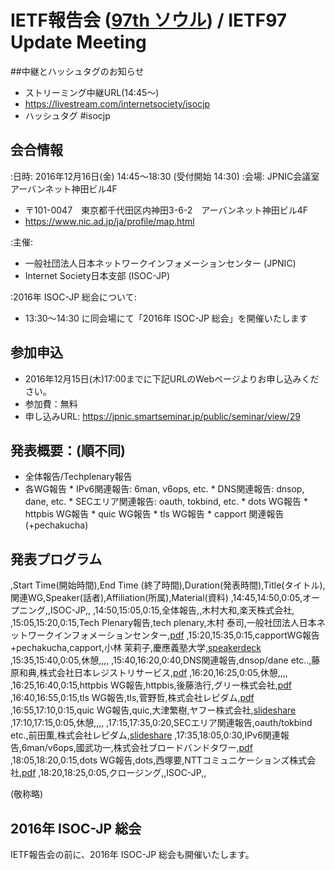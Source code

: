 # IETF報告会 ([97th ソウル](http://www.ietf.org/meeting/97/)) / IETF97 Update Meeting

##中継とハッシュタグのお知らせ
*  ストリーミング中継URL(14:45&#12316;)
*  https://livestream.com/internetsociety/isocjp
*  ハッシュタグ  #isocjp

## 会合情報
:日時: 2016年12月16日(金) 14:45〜18:30 (受付開始 14:30)
:会場: JPNIC会議室 アーバンネット神田ビル4F
*  〒101-0047　東京都千代田区内神田3-6-2　アーバンネット神田ビル4F
*  https://www.nic.ad.jp/ja/profile/map.html

:主催:
*  一般社団法人日本ネットワークインフォメーションセンター (JPNIC)
*  Internet Society日本支部 (ISOC-JP)

:2016年 ISOC-JP 総会について:
*  13:30&#12316;14:30 に同会場にて「2016年 ISOC-JP 総会」を開催いたします

## 参加申込
*  2016年12月15日(木)17:00までに下記URLのWebページよりお申し込みください。
*  参加費：無料
*  申し込みURL: https://jpnic.smartseminar.jp/public/seminar/view/29

## 発表概要：(順不同)
* 全体報告/Techplenary報告
* 各WG報告
       * IPv6関連報告: 6man, v6ops, etc.
       * DNS関連報告: dnsop, dane, etc.
       * SECエリア関連報告: oauth, tokbind, etc.
       * dots WG報告
       * httpbis WG報告
       * quic WG報告
       * tls WG報告
       * capport 関連報告(+pechakucha)

## 発表プログラム


,Start Time(開始時間),End Time (終了時間),Duration(発表時間),Title(タイトル),関連WG,Speaker(話者),Affiliation(所属),Material(資料)
,14:45,14:50,0:05,オープニング,,ISOC-JP,,
,14:50,15:05,0:15,全体報告,,木村大和,楽天株式会社,
,15:05,15:20,0:15,Tech Plenary報告,tech plenary,木村 泰司,一般社団法人日本ネットワークインフォメーションセンター,[pdf](https://www.isoc.jp/wiki.cgi?page=IETF97Update&file=report%2Dietf97%2D07%2Epdf&action=ATTACH)
,15:20,15:35,0:15,capportWG報告+pechakucha,capport,小林 茉莉子,慶應義塾大学,[speakerdeck](https://speakerdeck.com/ao/pechakucha-at-ietf97bao-gao-hui)
,15:35,15:40,0:05,休憩,,,,
,15:40,16:20,0:40,DNS関連報告,dnsop/dane etc..,藤原和典,株式会社日本レジストリサービス,[pdf](https://www.isoc.jp/wiki.cgi?file=ietf97update%2Epdf&action=ATTACH&page=IETF97Update)
,16:20,16:25,0:05,休憩,,,,
,16:25,16:40,0:15,httpbis WG報告,httpbis,後藤浩行,グリー株式会社,[pdf](https://www.isoc.jp/wiki.cgi?page=IETF97Update&file=HTTP+%B4%D8%CF%A2+%28Pub%29%2Epdf&action=ATTACH)
,16:40,16:55,0:15,tls WG報告,tls,菅野哲,株式会社レピダム,[pdf](https://www.isoc.jp/wiki.cgi?action=ATTACH&file=ISOC%2DJP%5FIETF97%5FTLSWG%2Epdf&page=IETF97Update)
,16:55,17:10,0:15,quic WG報告,quic,大津繁樹,ヤフー株式会社,[slideshare](https://speakerdeck.com/shigeki/quic-wgbao-gao)
,17:10,17:15,0:05,休憩,,,,
,17:15,17:35,0:20,SECエリア関連報告,oauth/tokbind etc.,前田薫,株式会社レピダム,[slideshare](http://www.slideshare.net/KaoruMaeda/ietf97-update-oauth-tokbind)
,17:35,18:05,0:30,IPv6関連報告,6man/v6ops,國武功一,株式会社ブロードバンドタワー,[pdf](https://www.isoc.jp/wiki.cgi?action=ATTACH&file=IETF97%2DReport%2DISOCJP%5Fpublish%2Epdf&page=IETF97Update)
,18:05,18:20,0:15,dots WG報告,dots,西塚要,NTTコミュニケーションズ株式会社,[pdf](https://www.isoc.jp/wiki.cgi?file=20161216%5FIETF97update%5F10%5Fdots%5Fnishizuka%2Epdf&page=IETF97Update&action=ATTACH)
,18:20,18:25,0:05,クロージング,,ISOC-JP,,

(敬称略)

## 2016年 ISOC-JP 総会
IETF報告会の前に、2016年 ISOC-JP 総会も開催いたします。

